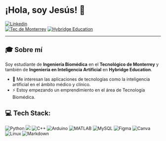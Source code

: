 # ¡Hola, soy Jesús! 👋

[![Linkedin](https://img.shields.io/badge/LinkedIn-Perfil-blue?logo=linkedin)](https://www.linkedin.com/in/jesusvasquezjr3/)  
[![Tec de Monterrey](https://img.shields.io/badge/Tec%20de%20Monterrey-0066B3?style=flat-square&logoColor=white)](https://tec.mx/)
[![Hybridge Education](https://img.shields.io/badge/Hybridge-Education-lightgrey)](https://www.hybridge.education)

---

## 🎓 Sobre mí

Soy estudiante de **Ingeniería Biomédica** en el **Tecnológico de Monterrey** y también de **Ingeniería en Inteligencia Artificial** en **Hybridge Education**.  

- 💬 Me interesan las aplicaciones de tecnologías como la inteligencia artificial en el ámbito médico y clínico.
- ⚡ Estoy empezando un emprendimiento en el área de Tecnología Biomédica.

## 💻 Tech Stack:
![Python](https://img.shields.io/badge/Python-3776AB?style=for-the-badge&logo=python&logoColor=white)
![](https://img.shields.io/badge/C-00599C?style=for-the-badge&logo=c&logoColor=white)
![C++](https://img.shields.io/badge/C++-00599C?style=for-the-badge&logo=c%2B%2B&logoColor=white)
![Arduino](https://img.shields.io/badge/Arduino-00979D?style=for-the-badge&logo=arduino&logoColor=white)
![MATLAB](https://img.shields.io/badge/MATLAB-0076A8?style=for-the-badge&logo=mathworks&logoColor=white)
![MySQL](https://img.shields.io/badge/MySQL-4479A1?style=for-the-badge&logo=mysql&logoColor=white)
![Figma](https://img.shields.io/badge/Figma-F24E1E?style=for-the-badge&logo=figma&logoColor=white)
![Canva](https://img.shields.io/badge/Canva-00C4CC?style=for-the-badge&logo=canva&logoColor=white)
![Linux](https://img.shields.io/badge/Linux-FCC624?style=for-the-badge&logo=linux&logoColor=black)
![Markdown](https://img.shields.io/badge/Markdown-000000?style=for-the-badge&logo=markdown&logoColor=white)
